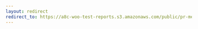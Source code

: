 ```yaml
---
layout: redirect
redirect_to: https://a8c-woo-test-reports.s3.amazonaws.com/public/pr-merge/43783/api/index.html
---
```

